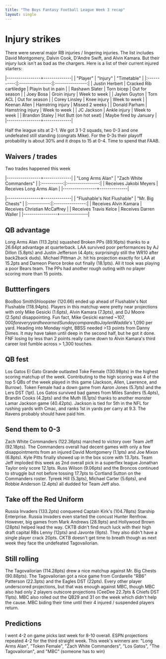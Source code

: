 ```yaml
---
title: "The Boys Fantasy Football League Week 3 recap"
layout: single
---
```


# Injury strikes

There were several major RB injuries / lingering injuries. The list includes David Montgomery, Dalvin Cook, D'Andre Swift, and Alvin Kamara. But their injury luck isn't as bad as the chargers. Here is a list of their current injured starters:

|-----------------+--------------|
| "Player" | "Injury" | "Timetable" |
|:-----------:|:----------------:|:----------------:|
| Justin Herbert | Cracked Rib cartiledge | Playin but in pain |
| Rashawn Slater | Torn bicep | Out for season |
| Joey Bosa | Groin injury | Week to week |
| Jaylen Guyton | Torn ACL | Out for season |
| Corey Linsley | Knee injury | Week to week |
| Keenan Allen | Hamstring injury | Missed 2 weeks |
| Donald Parham | Hamstring injury | Week to week |
| JC Jackson | Ankle injury | Week to week |
| Brandon Staley | Hot Butt (on hot seat) | Maybe fired by January |
|-----------------+--------------|

Half the league sits at 2-1. We got 3 1-2 squads, two 0-3 and one undefeated still standing (congrats Mike). For the 0-3s their playoff probability is about 30% and it drops to 15 at 0-4. Time to spend that FAAB.

## Waivers / trades

Two trades happened this week

|-----------------+--------------|
| "Long Arms Alan" | "Zach White Commanders" |
|:-----------:|:----------------:|
| Receives Jakobi Meyers | Receives Long Arms Alan |
|-----------------+--------------|


|-----------------+--------------|
| "Flushable's Not Flushable" | "Mr. Big Chests" |
|:-----------:|:----------------:|
| Receives Alvin Kamara | Receives Christian McCaffrey |
| Receives Travis Kelce | Receives Darren Waller |
|-----------------+--------------|


## QB advantage

Long Arms Alan (113.2pts) squashed Broken PPs (89.16pts) thanks to a 26.64pt advantage at quarterback. LAA survived poor performances by AJ Dillon (5.8pts) and Justin Jefferson (4.4pts; surprisingly still the WR10 after back2back duds). Michael Pittman Jr. hit his projection exactly for LAA at 15.2pts and Dameon Pierce broke out finally (18.1pts). All it took was playing a poor Bears team. The PPs had another rough outing with no player scoring more than 15 points.

## Buttterfingers

BooBoo SmithShloopster (120.66) ended up ahead of Flushable's Not Flushable (118.94pts). Players in this matchup were pretty near projections with only Mike Gesicki (1.6pts), Alvin Kamara (7.3pts), and DJ Moore (2.5pts) disappointing. Fun fact, Mike Gesicki earned ~$107,000 for every yard he earned Sunday compared to Jaylen Waddle's ~$1,090 per yard. Heading into Monday night, BBSS needed >13 points from Danny Dimes. It may have taken until deep in the second half, but he got it done. FNF losing by less than 2 points really came down to Alvin Kamara's third career lost fumble across > 1,300 touches.

## QB fest

Los Gatos El Gato Grande outlasted Toke Female (130.98pts) in the highest scoring matchup of the week. Contributing to the high scoring was 4 of the top 5 QBs of the week played in this game (Jackson, Allen, Lawrence, and Burrow). Token Female had a down game from Aaron Jones (5.7pts) and the Lers DST (1pt). Los Gatos survived bad games from Miles Sanders (5.4pts), Brandin Cooks (4.2pts) and the Muth (6.1pts) thanks to another monster Lamar Jackson game (40.42pts). Jackson is tied for 5th in the NFL for rushing yards with Cmac, and ranks 1st in yards per carry at 9.3. The Ravens probably should have paid him.

## Send them to 0-3

Zach White Commanders (122.36pts) marched to victory over Team Jeff (92.18pts). The Commanders overall had decent games with only a few disappointments from an injured David Montgomery (1.1pts) and Joe Mixon (6.8pts). Kyle Pitts finally showed up in the box score with 13.7pts. Team Jeff imploded this week as 2nd overall pick in a superflex league Jonathan Taylor only score 12.1pts. Russ Wilson (9.06pts) and the Broncos continued to struggle but not before tossing 17.7pts to Cortland Sutton on the Commanders roster. Tyreek Hill (5.3pts), Michael Carter (5.6pts), and Robbie Anderson (2.4pts) all dudded for Team Jeff also.

## Take off the Red Uniform

Russia Invaders (133.2pts) conquered Captain Kirk's (104.78pts) Starship Enterprise. Russia Invaders even started the concust Hunter Renfrow. However, big games from Mark Andrews (28.9pts) and Hollywood Brown (28pts) helped lead the way. CKTB didn't find much luck with their high draft capital RBs Lenny (12pts) and Javonte (9pts). They also didn't have a single player crack 20pts. CKTB doesn't get time to breath though as next week they face the undefeated Tagovailorian.

## Still rolling

The Tagovailorian (114.28pts) drew a nice matchup against Mr. Big Chests (90.88pts). The Tagovailorian got a nice game from Cordarelle "RB6" Patterson (22.3pts) and the Eagles DST (22pts). Every other player underscored projections, but that was enough against MBC, though MBC also had only 2 players outscore projections (CeeDee 22.7pts & Chiefs DST 11pts). MBC also rolled out the QB29 and 31 on the week which didn't help the cause. MBC biding their time until their 4 injured / suspended players return.


## Predictions

I went 4-2 on game picks last week for 8-10 overall. ESPN projections repeated 4-2 for the third straight week. This week's winners are: "Long Arms Alan", "Token Female", "Zach White Commanders", "Los Gatos", "The Tagovailorian", and "MBC" (someone has to win)
